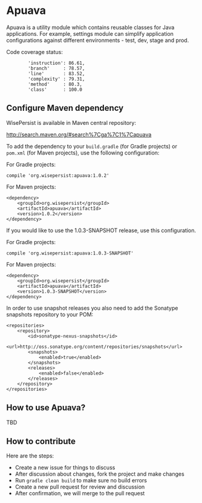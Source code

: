 # Apuava

Apuava is a utility module which contains reusable classes for Java applications. For example, settings module can simplify application configurations against different environments - test, dev, stage and prod.

Code coverage status:

            'instruction': 86.61,
            'branch'     : 78.57,
            'line'       : 83.52,
            'complexity' : 79.31,
            'method'     : 80.3,
            'class'      : 100.0

## Configure Maven dependency

WisePersist is available in Maven central repository: 

http://search.maven.org/#search%7Cga%7C1%7Capuava

To add the dependency to your `build.gradle` (for Gradle projects) or `pom.xml` (for Maven projects), use the following configuration:

For Gradle projects:

```
compile 'org.wisepersist:apuava:1.0.2'
```

For Maven projects:

```
<dependency>
    <groupId>org.wisepersist</groupId>
    <artifactId>apuava</artifactId>
    <version>1.0.2</version>
</dependency>
```

If you would like to use the 1.0.3-SNAPSHOT release, use this configuration.

For Gradle projects:

```
compile 'org.wisepersist:apuava:1.0.3-SNAPSHOT'
```

For Maven projects:

```
<dependency>
    <groupId>org.wisepersist</groupId>
    <artifactId>apuava</artifactId>
    <version>1.0.3-SNAPSHOT</version>
</dependency>
```

In order to use snapshot releases you also need to add the Sonatype snapshots repository to your POM:

```
<repositories>
    <repository>
        <id>sonatype-nexus-snapshots</id>
        <url>http://oss.sonatype.org/content/repositories/snapshots</url>
        <snapshots>
            <enabled>true</enabled>
        </snapshots>
        <releases>
            <enabled>false</enabled>
        </releases>
    </repository>
</repositories>
```

## How to use Apuava?

TBD

## How to contribute

Here are the steps:

* Create a new issue for things to discuss
* After discussion about changes, fork the project and make changes
* Run `gradle clean build` to make sure no build errors
* Create a new pull request for review and discussion
* After confirmation, we will merge to the pull request
